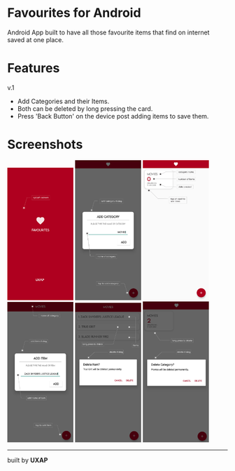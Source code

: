 # Favourites for Android
Android App built to have all those favourite items that find on internet saved at one place.

# Features
v.1
- Add Categories and their Items.
- Both can be deleted by long pressing the card.
- Press 'Back Button' on the device post adding items to save them.

# Screenshots
<img src="https://github.com/uxapbuilds/Favourites/blob/master/Screenshots/P1.jpg"  width="30%"></img> 
<img src="https://github.com/uxapbuilds/Favourites/blob/master/Screenshots/P3.jpg"  width="30%"></img> 
<img src="https://github.com/uxapbuilds/Favourites/blob/master/Screenshots/P4.jpg"  width="30%"></img> 
<img src="https://github.com/uxapbuilds/Favourites/blob/master/Screenshots/P5.jpg"  width="30%"></img> 
<img src="https://github.com/uxapbuilds/Favourites/blob/master/Screenshots/P7.jpg"  width="30%"></img> 
<img src="https://github.com/uxapbuilds/Favourites/blob/master/Screenshots/P9.jpg"  width="30%"></img> 

----
built by <b>UXAP</b>
